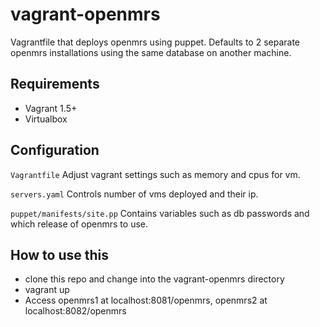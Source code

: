 vagrant-openmrs
===============

Vagrantfile that deploys openmrs using puppet.
Defaults to 2 separate openmrs installations using the same database on another machine.

## Requirements
* Vagrant 1.5+
* Virtualbox

## Configuration
`Vagrantfile`
Adjust vagrant settings such as memory and cpus for vm.

`servers.yaml`
Controls number of vms deployed and their ip.

`puppet/manifests/site.pp`
Contains variables such as db passwords and which release of openmrs to use.

## How to use this
* clone this repo and change into the vagrant-openmrs directory
* vagrant up
* Access openmrs1 at localhost:8081/openmrs, openmrs2 at localhost:8082/openmrs
